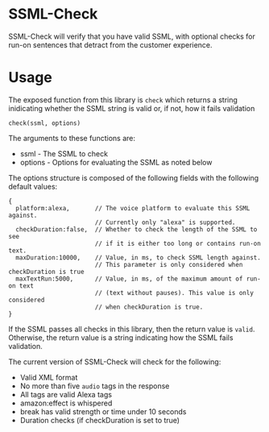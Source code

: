 # SSML-Check

SSML-Check will verify that you have valid SSML, with optional checks for run-on sentences that detract from the customer experience.

# Usage

The exposed function from this library is `check` which returns a string inidicating whether the SSML string is valid or, if not, how it fails validation

```
check(ssml, options)
```

The arguments to these functions are:

 * ssml - The SSML to check
 * options - Options for evaluating the SSML as noted below
 
The options structure is composed of the following fields with the following default values:

```
{
  platform:alexa,       // The voice platform to evaluate this SSML against.
                        // Currently only "alexa" is supported.
  checkDuration:false,  // Whether to check the length of the SSML to see
                        // if it is either too long or contains run-on text.
  maxDuration:10000,    // Value, in ms, to check SSML length against.
                        // This parameter is only considered when checkDuration is true           
  maxTextRun:5000,      // Value, in ms, of the maximum amount of run-on text
                        // (text without pauses). This value is only considered
                        // when checkDuration is true.
}
```

If the SSML passes all checks in this library, then the return value is `valid`. Otherwise, the return value is a string indicating how the SSML fails validation.

The current version of SSML-Check will check for the following:

 * Valid XML format
 * No more than five `audio` tags in the response
 * All tags are valid Alexa tags
 * amazon:effect is whispered
 * break has valid strength or time under 10 seconds
 * Duration checks (if checkDuration is set to true)